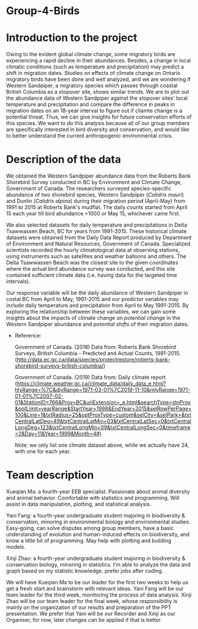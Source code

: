 # Group-4-Birds


# Introduction to the project

  Owing to the evident global climate change, some migratory birds are experiencing a rapid decline in their abundances. Besides, a change in local climatic conditions (such as temperature and precipitation) may predict a shift in migration dates. Studies on effects of climate change on Ontario migratory birds have been done and well analyzed, and we are wondering if Western Sandpiper, a migratory species which passes through coastal British Columbia as a stopover site, shows similar trends. We are to plot out the abundance data of Western Sandpiper against the stopover sites' local temperature and precipitation and compare the difference in peaks in migration dates on an 18-year interval to figure out if cliamte change is a potential threat. Thus, we can give insights for future conservation efforts of this species. We want to do this analysis because all of our group members are specifically interested in bird diversity and conservation, and would like to better understand the current anthropogenic environmental crisis.
  

# Description of the data

  We obtained the Western Sandpiper abundance data from the Roberts Bank Shorebird Survey conducted in BC by Environment and Climate Change, Government of Canada. The researchers surveyed species-specific abundance of two shorebird species, Western Sandpiper (*Calidris mauri*) and Dunlin (*Calidris alpina*) during their migration period (April-May) from 1991 to 2015 at Roberts Bank's mudflat. The daily counts started from April 15 each year till bird abundance <1000 or May 15, whichever came first.  
  
  We also selected datasets for daily temperature and precipitations in Delta Tsawwassen Beach, BC for years from 1991-2015. These historical climate datasets were obtained from the Daily Data Report produced by Department of Environment and Natural Resources, Government of Canada. Specialized scientists recorded the hourly climatological data at observing stations, using instruments such as satellites and weather balloons and others. The Delta Tsawwassen Beach was the closest site to the given coordinates where the actual bird abundance survey was conducted, and this site contained sufficient climate data (i.e. having data for the targeted time intervals).  
  
  Our response variable will be the daily abundance of Western Sandpiper in costal BC from April to May, 1991-2015 and our predictor variables may include daily temperature and precipitation from April to May 1991-2015. By exploring the relationship between these variables, we can gain some insights about the impacts of climate change on *potential change* in the Western Sandpiper abundance and *potential shifts* of their migration dates.

- Reference:

  Government of Canada. (2018) Data from: Roberts Bank Shorebird Surveys, British Columbia - Predicted and Actual Counts, 1991-2015. (http://data.ec.gc.ca/data/species/protectrestore/roberts-bank-shorebird-surveys-british-columbia/)
  
  Government of Canada. (2019) Data from: Daily climate report (https://climate.weather.gc.ca/climate_data/daily_data_e.html?hlyRange=%7C&dlyRange=1971-03-01%7C2019-11-10&mlyRange=1971-01-01%7C2007-02-01&StationID=766&Prov=BC&urlExtension=_e.html&searchType=stnProx&optLimit=yearRange&StartYear=1998&EndYear=2015&selRowPerPage=100&Line=1&txtRadius=25&optProxType=custom&selCity=&selPark=&txtCentralLatDeg=49&txtCentralLatMin=03&txtCentralLatSec=0&txtCentralLongDeg=123&txtCentralLongMin=09&txtCentralLongSec=0&timeframe=2&Day=11&Year=1999&Month=4#)
  
  Note: we only list one climate dataset above, while we actually have 24, with one for each year.

  
# Team description

  Xueqian Ma: a fourth-year EEB specialist. Passionate about animal diversity and animal behavior. Comfortable with statistics and programming. Will assist in data manipulation, plotting, and statistical analysis.
  
  Yani Fang: a fourth-year undergraduate student majoring in biodiversity & conservation, minoring in environmental biology and environmental studies. Easy-going, can solve disputes among group members, have a basic understanding of evolution and human-induced effects on biodiversity, and know a little bit of programming. May help with plotting and building models.
  
  Xinji Zhao: a fourth-year undergraduate student majoring in biodiversity & conservation biology, minoring in statistics. I'm able to analyze the data and graph based on my statistic knowledge, prefer jobs after coding.
  
  We will have Xueqian Ma to be our leader for the first two weeks to help us get a fresh start and brainstorm with relevant ideas. Yani Fang will be our team leader for the third week, monitoring the process of data analysis. Xinji Zhao will be our team leader for the final week, whose responsibility is mainly on the organization of our results and preparation of the PPT presentation. We prefer that Yani will be our Recorder and Xinji as our Organiser, for now, later changes can be applied if that is better.
